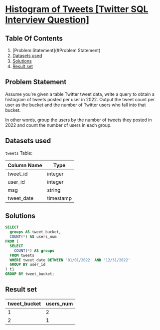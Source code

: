 # [Histogram of Tweets [Twitter SQL Interview Question]](https://datalemur.com/questions/sql-histogram-tweets)

## Table Of Contents
1. [Problem Statement](#Problem Statement)
2. [Datasets used](https://github.com/scheremetlenaa/sql-portfolio/new/main/datalemur-solutions/1%20-%20Easy#datasets-used)
3. [Solutions](https://github.com/scheremetlenaa/sql-portfolio/new/main/datalemur-solutions/1%20-%20Easy#solutions)
4. [Result set](https://github.com/scheremetlenaa/sql-portfolio/new/main/datalemur-solutions/1%20-%20Easy#result-set)

## Problem Statement

Assume you're given a table Twitter tweet data, write a query to obtain a histogram of tweets posted per user in 2022. Output the tweet count per user as the bucket and the number of Twitter users who fall into that bucket.

In other words, group the users by the number of tweets they posted in 2022 and count the number of users in each group.

## Datasets used

```tweets``` Table:

|  Column Name  | Type          |
| ------------- | ------------- |
| tweet_id      | integer       |
| user_id       | integer       |
| msg           | string        |
| tweet_date    | timestamp     |

## Solutions

```sql
SELECT
  groups AS tweet_bucket,
  COUNT(*) AS users_num
FROM (
  SELECT
    COUNT(*) AS groups
  FROM tweets
  WHERE tweet_date BETWEEN '01/01/2022' AND '12/31/2022'
  GROUP BY user_id
) t1
GROUP BY tweet_bucket;
```

## Result set

| tweet_bucket | users_num |
| ------------ | --------- |
| 1 | 2 |
| 2 | 1 |
